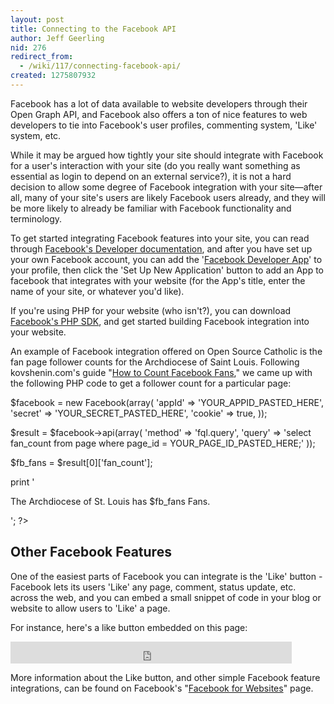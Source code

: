 ```yaml
---
layout: post
title: Connecting to the Facebook API
author: Jeff Geerling
nid: 276
redirect_from:
  - /wiki/117/connecting-facebook-api/
created: 1275807932
---
```

<p>Facebook has a lot of data available to website developers through their Open Graph API, and Facebook also offers a ton of nice features to web developers to tie into Facebook&#39;s user profiles, commenting system, &#39;Like&#39; system, etc.</p>
<p>While it may be argued how tightly your site should integrate with Facebook for a user&#39;s interaction with your site (do you really want something as essential as login to depend on an external service?), it is not a hard decision to allow some degree of Facebook integration with your site&mdash;after all, many of your site&#39;s users are likely Facebook users already, and they will be more likely to already be familiar with Facebook functionality and terminology.</p>
<p>To get started integrating Facebook features into your site, you can read through <a href="http://developers.facebook.com/docs/">Facebook&#39;s Developer documentation</a>, and after you have set up your own Facebook account, you can add the &#39;<a href="http://www.facebook.com/developers/">Facebook Developer App</a>&#39; to your profile, then click the &#39;Set Up New Application&#39; button to add an App to facebook that integrates with your website (for the App&#39;s title, enter the name of your site, or whatever you&#39;d like).</p>
<p>If you&#39;re using PHP for your website (who isn&#39;t?), you can download <a href="http://github.com/facebook/php-sdk/downloads">Facebook&#39;s PHP SDK</a>, and get started building Facebook integration into your website.</p>
<p>An example of Facebook integration offered on Open Source Catholic is the fan page follower counts for the Archdiocese of Saint Louis. Following kovshenin.com&#39;s guide &quot;<a href="http://kovshenin.com/archives/how-to-count-facebook-fans-in-php/">How to Count Facebook Fans</a>,&quot; we came up with the following PHP code to get a follower count for a particular page:</p>
<?php
// This is where you put the facebook.php file downloaded from the Facebook PHP SDK site
require_once('sites/all/libraries/facebook-php/src/facebook.php');

$facebook = new Facebook(array(
  'appId'  => 'YOUR_APPID_PASTED_HERE',
  'secret' => 'YOUR_SECRET_PASTED_HERE',
  'cookie' => true,
));

$result = $facebook->api(array(
	'method' => 'fql.query',
	'query' => 'select fan_count from page where page_id = YOUR_PAGE_ID_PASTED_HERE;'
));

$fb_fans = $result[0]['fan_count'];

print '<p>The Archdiocese of St. Louis has $fb_fans Fans.</p>';
?><h2>Other Facebook Features</h2>
<p>One of the easiest parts of Facebook you can integrate is the &#39;Like&#39; button - Facebook lets its users &#39;Like&#39; any page, comment, status update, etc. across the web, and you can embed a small snippet of code in your blog or website to allow users to &#39;Like&#39; a page.</p>
<p>For instance, here&#39;s a like button embedded on this page:</p>
<iframe src="http://www.facebook.com/plugins/like.php?href=http%3A%2F%2Fwww.opensourcecatholic.com%2Fwiki%2F117%2Fconnecting-facebook-api&amp;layout=standard&amp;show_faces=false&amp;width=450&amp;action=like&amp;colorscheme=light&amp;height=35" scrolling="no" frameborder="0" style="border:none; overflow:hidden; width:450px; height:35px;" allowTransparency="true"></iframe>
<p>More information about the Like button, and other simple Facebook feature integrations, can be found on Facebook&#39;s &quot;<a href="http://developers.facebook.com/docs/guides/web#plugins">Facebook for Websites</a>&quot; page.</p>
